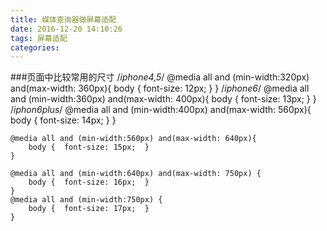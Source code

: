 ```yaml
---
title: 媒体查询器做屏幕适配
date: 2016-12-20 14:10:26
tags: 屏幕适配
categories:
---
```

###页面中比较常用的尺寸
	/*iphone4,5*/
	@media all and (min-width:320px) and(max-width: 360px){
	    body {  font-size: 12px;  }
	}
	/*iphone6*/
	@media all and (min-width:360px) and(max-width: 400px){
	    body {  font-size: 13px;  }
	}
	/*iphon6plus*/
	@media all and (min-width:400px) and(max-width: 560px){
	    body {  font-size: 14px;  }
	}
	
	@media all and (min-width:560px) and(max-width: 640px){
	    body {  font-size: 15px;  }
	}
	
	@media all and (min-width:640px) and(max-width: 750px) {
	    body {  font-size: 16px;  }
	}
	@media all and (min-width:750px) {
	    body {  font-size: 17px;  }
	}